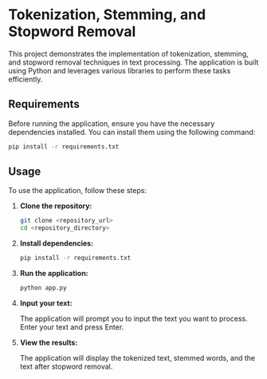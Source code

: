 # Tokenization, Stemming, and Stopword Removal

This project demonstrates the implementation of tokenization, stemming, and stopword removal techniques in text processing. The application is built using Python and leverages various libraries to perform these tasks efficiently.

## Requirements

Before running the application, ensure you have the necessary dependencies installed. You can install them using the following command:

```bash
pip install -r requirements.txt
```

## Usage

To use the application, follow these steps:

1. **Clone the repository:**

    ```bash
    git clone <repository_url>
    cd <repository_directory>
    ```

2. **Install dependencies:**

    ```bash
    pip install -r requirements.txt
    ```

3. **Run the application:**

    ```bash
    python app.py
    ```

4. **Input your text:**

    The application will prompt you to input the text you want to process. Enter your text and press Enter.

5. **View the results:**

    The application will display the tokenized text, stemmed words, and the text after stopword removal.
